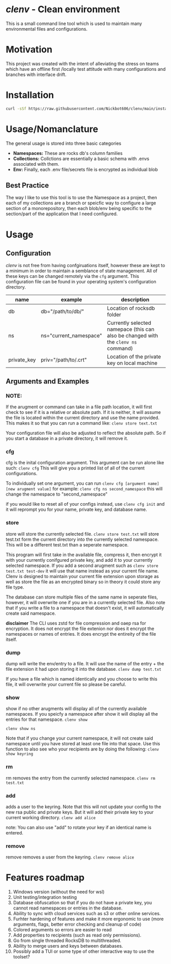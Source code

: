 # *clenv* - Clean environment
This is a small command line tool which is used to maintain many environmental files and configurations. 

# Motivation
This project was created with the intent of alleviating the stress on teams which have an offline first /locally test attitude with many configurations and branches with interface drift. 

# Installation

```bash
curl -sSf https://raw.githubusercontent.com/Nickbot606/clenv/main/install.sh | sh
```

# Usage/Nomanclature

The general usage is stored into three basic categories 
- **Namespaces:** These are rocks db's column families
- **Collections:** Collctions are essentially a basic schema with .envs associated with them. 
- **Env:** Finally, each .env file/secrets file is encrypted as individual blob

## Best Practice
The way I like to use this tool is to use the Namespace as a project, then each of my collections are a branch or speicfic way to configure a large section of a monorepository, then each blob/env being specific to the section/part of the application that I need configured.

# Usage
## Configuration
*clenv* is not free from having confgiruations itself, however these are kept to a minimum in order to maintain a semblance of state management. All of these keys can be changed remotely via the `cfg` argument.
This configuration file can be found in your operating system's configuration directory.

| name | example | description |
| --- | --- | --- |
| db | db="/path/to/db/" | Location of rocksdb folder |
| ns | ns="current_namespace" | Currently selected namepace (this can also be changed with the `clenv ns` command) |
| private_key | priv="/path/to/.crt" | Location of the private key on local machine |

## Arguments and Examples

### NOTE:
If the arugment or command can take in a file path location, it will first check to see if it is a relative or absolute path. If it is neither, it will assume the file is located within the current directory and use the name provided. This makes it so that you can run a command like:
`clenv store text.txt`

Your configuration file will also be adjusted to reflect the absolute path. So if you start a database in a private directory, it will remove it. 


### cfg
cfg is the inital configuration argument. This argument can be run alone like such: 
`clenv cfg`
This will give you a printed list of all of the current configurations.

To individually set one argument, you can run 
`clenv cfg [argument name] [new arugment value]`
for example: `clenv cfg ns second_namespace`
this will change the namespace to "second_namespace"

if you would like to reset all of your configs instead, use 
`clenv cfg init` and it will reprompt you for your name, private key, and database name.

### store
store will store the currently selected file. 
`clenv store test.txt` will store test.txt form the current directory into the currently selected namespace. This will be a different test.txt than a seperate namespace.

This program will first take in the available file, compress it, then encrypt it with your currently conifgured private key, and add it to your currently selected namespace. If you add a second arugment such as `clenv store test.txt test-dev` it will use that name instead as your current file name. Clenv is designed to maintain your current file extension upon storage as well as store the file as an encrypted binary so in theory it could store any file type.

The database can store multiple files of the same name in seperate files, however, it will overwrite one if you are in a currently selected file.
Also note that if you write a file to a namespace that doesn't exist, it will automatically create said namespace.

**disclaimer**
The CLI uses zstd for file compression and oaep rsa for encryption. It does not encrypt the file extenion nor does it encrypt the namespaces or names of entries. It does encrypt the entireity of the file itself.

### dump
dump will write the env/entry to a file. It will use the name of the entry + the file extension it had upon storing it into the database.
`clenv dump test.txt`

If you have a file which is named identically and you choose to write this file, it will overwrite your current file so please be careful.

### show
show if no other arugments will display all of the currently available namespaces. If you speicfy a namespace after show it will display all the entries for that namespace.
`clenv show`

`clenv show ns`

Note that if you change your current namespace, it will not create said namespace until you have stored at least one file into that space.
Use this function to also see who your recipients are by doing the following: 
`clenv show keyring`

### rm
rm removes the entry from the currently selected namespace. 
`clenv rm test.txt`

### add
adds a user to the keyring. Note that this will not update your config to the new rsa public and private keys. But it will add their private key to your current working directory.
`clenv add alice`

note: You can also use "add" to rotate your key if an identical name is entered.

### remove
remove removes a user from the keyring.
`clenv remove alice`

# Features roadmap
1. Windows version (without the need for wsl)
2. Unit testing/integration testing
3. Database obfuscation so that if you do not have a private key, you cannot read namespaces or entries in the database.
4. Ability to sync with cloud services such as s3 or other online services.
5. Furhter hardening of features and make it more ergonomic to use (more arguments, flags, better error checking and cleanup of code)
6. Colored arguments so errors are easier to read
7. Add properties to recipients (such as read only permissions).
8. Go from single threaded RocksDB to multithreaded.
9. Ability to merge users and keys between databases.
10. Possibly add a TUI or some type of other interactive way to use the toolset?